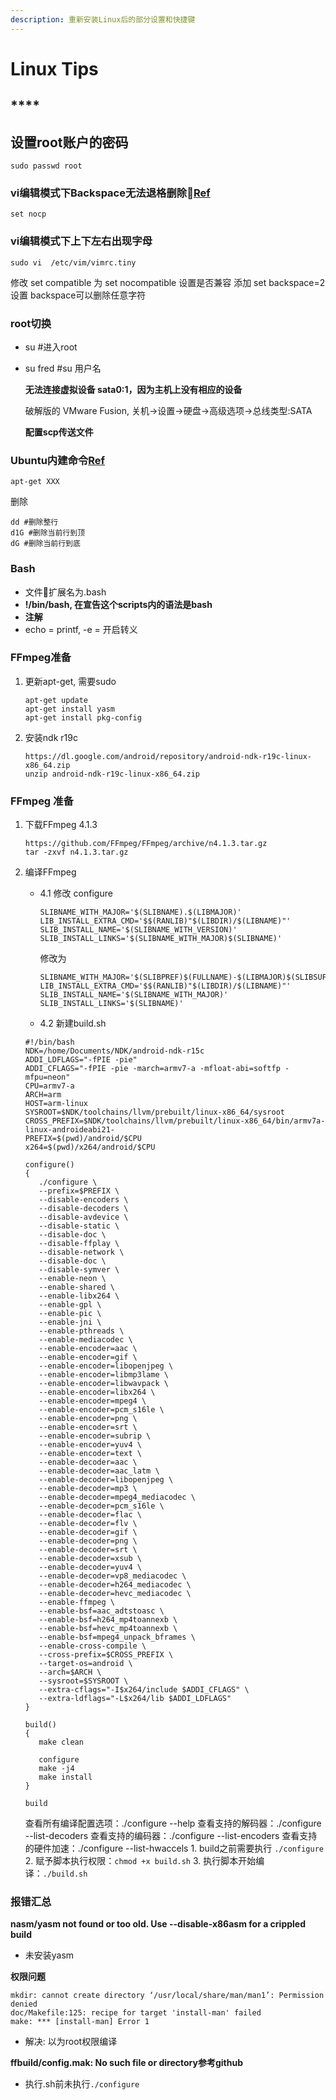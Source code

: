 ```yaml
---
description: 重新安装Linux后的部分设置和快捷键
---
```


# Linux Tips



## \*\*\*\*

## 

## 设置root账户的密码

```text
sudo passwd root
```

### vi编辑模式下Backspace无法退格删除[Ref](https://blog.csdn.net/u011304490/article/details/81367490)

```text
set nocp
```

### vi编辑模式下上下左右出现字母

```text
sudo vi  /etc/vim/vimrc.tiny
```

修改 set compatible 为 set nocompatible 设置是否兼容 添加 set backspace=2 设置 backspace可以删除任意字符

### root切换

* su \#进入root
* su fred  \#su 用户名

  **无法连接虚拟设备 sata0:1，因为主机上没有相应的设备**

  破解版的 VMware Fusion, 关机-&gt;设置-&gt;硬盘-&gt;高级选项-&gt;总线类型:SATA

  **配置scp传送文件**

### Ubuntu内建命令[Ref](https://blog.csdn.net/chenyoper/article/details/78260007)

```text
apt-get XXX
```

删除

```text
dd #删除整行
d1G #删除当前行到顶
dG #删除当前行到底
```

### Bash

* 文件扩展名为.bash
* **!/bin/bash, 在宣告这个scripts内的语法是bash**
* **注解**
* echo = printf, -e = 开启转义

### FFmpeg准备

1. 更新apt-get, 需要sudo

   ```text
   apt-get update
   apt-get install yasm
   apt-get install pkg-config
   ```

2. 安装ndk r19c

   ```text
   https://dl.google.com/android/repository/android-ndk-r19c-linux-x86_64.zip
   unzip android-ndk-r19c-linux-x86_64.zip
   ```

### FFmpeg 准备

1. 下载FFmpeg 4.1.3

   ```text
   https://github.com/FFmpeg/FFmpeg/archive/n4.1.3.tar.gz
   tar -zxvf n4.1.3.tar.gz
   ```

2. 编译FFmpeg

   * 4.1 修改 configure

     ```text
     SLIBNAME_WITH_MAJOR='$(SLIBNAME).$(LIBMAJOR)'  
     LIB_INSTALL_EXTRA_CMD='$$(RANLIB)"$(LIBDIR)/$(LIBNAME)"'  
     SLIB_INSTALL_NAME='$(SLIBNAME_WITH_VERSION)'  
     SLIB_INSTALL_LINKS='$(SLIBNAME_WITH_MAJOR)$(SLIBNAME)'
     ```

     修改为

     ```text
     SLIBNAME_WITH_MAJOR='$(SLIBPREF)$(FULLNAME)-$(LIBMAJOR)$(SLIBSUF)'  
     LIB_INSTALL_EXTRA_CMD='$$(RANLIB)"$(LIBDIR)/$(LIBNAME)"'  
     SLIB_INSTALL_NAME='$(SLIBNAME_WITH_MAJOR)'  
     SLIB_INSTALL_LINKS='$(SLIBNAME)'
     ```

   * 4.2 新建build.sh

   ```text
   #!/bin/bash
   NDK=/home/Documents/NDK/android-ndk-r15c
   ADDI_LDFLAGS="-fPIE -pie"
   ADDI_CFLAGS="-fPIE -pie -march=armv7-a -mfloat-abi=softfp -mfpu=neon"
   CPU=armv7-a
   ARCH=arm
   HOST=arm-linux
   SYSROOT=$NDK/toolchains/llvm/prebuilt/linux-x86_64/sysroot
   CROSS_PREFIX=$NDK/toolchains/llvm/prebuilt/linux-x86_64/bin/armv7a-linux-androideabi21-
   PREFIX=$(pwd)/android/$CPU
   x264=$(pwd)/x264/android/$CPU

   configure()
   {
      ./configure \
      --prefix=$PREFIX \
      --disable-encoders \
      --disable-decoders \
      --disable-avdevice \
      --disable-static \
      --disable-doc \
      --disable-ffplay \
      --disable-network \
      --disable-doc \
      --disable-symver \
      --enable-neon \
      --enable-shared \
      --enable-libx264 \
      --enable-gpl \
      --enable-pic \
      --enable-jni \
      --enable-pthreads \
      --enable-mediacodec \
      --enable-encoder=aac \
      --enable-encoder=gif \
      --enable-encoder=libopenjpeg \
      --enable-encoder=libmp3lame \
      --enable-encoder=libwavpack \
      --enable-encoder=libx264 \
      --enable-encoder=mpeg4 \
      --enable-encoder=pcm_s16le \
      --enable-encoder=png \
      --enable-encoder=srt \
      --enable-encoder=subrip \
      --enable-encoder=yuv4 \
      --enable-encoder=text \
      --enable-decoder=aac \
      --enable-decoder=aac_latm \
      --enable-decoder=libopenjpeg \
      --enable-decoder=mp3 \
      --enable-decoder=mpeg4_mediacodec \
      --enable-decoder=pcm_s16le \
      --enable-decoder=flac \
      --enable-decoder=flv \
      --enable-decoder=gif \
      --enable-decoder=png \
      --enable-decoder=srt \
      --enable-decoder=xsub \
      --enable-decoder=yuv4 \
      --enable-decoder=vp8_mediacodec \
      --enable-decoder=h264_mediacodec \
      --enable-decoder=hevc_mediacodec \
      --enable-ffmpeg \
      --enable-bsf=aac_adtstoasc \
      --enable-bsf=h264_mp4toannexb \
      --enable-bsf=hevc_mp4toannexb \
      --enable-bsf=mpeg4_unpack_bframes \
      --enable-cross-compile \
      --cross-prefix=$CROSS_PREFIX \
      --target-os=android \
      --arch=$ARCH \
      --sysroot=$SYSROOT \
      --extra-cflags="-I$x264/include $ADDI_CFLAGS" \
      --extra-ldflags="-L$x264/lib $ADDI_LDFLAGS"
   }

   build()
   {
      make clean

      configure
      make -j4
      make install
   }

   build
   ```

   查看所有编译配置选项：./configure --help 查看支持的解码器：./configure --list-decoders 查看支持的编码器：./configure --list-encoders 查看支持的硬件加速：./configure --list-hwaccels 1. build之前需要执行 `./configure` 2. 赋予脚本执行权限：`chmod +x build.sh` 3. 执行脚本开始编译：`./build.sh`

### 报错汇总

**nasm/yasm not found or too old. Use --disable-x86asm for a crippled build**

* 未安装yasm

**权限问题**

```text
mkdir: cannot create directory ‘/usr/local/share/man/man1’: Permission denied
doc/Makefile:125: recipe for target 'install-man' failed
make: *** [install-man] Error 1
```

* 解决: 以为root权限编译

**ffbuild/config.mak: No such file or directory参考github**

* 执行.sh前未执行`./configure`

